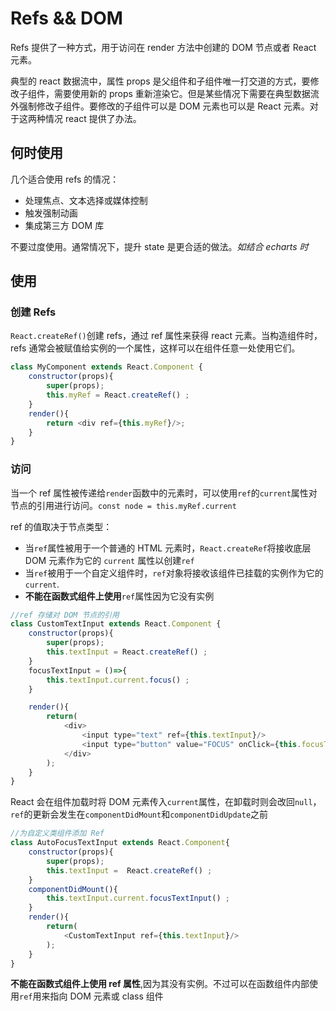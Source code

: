 # Refs && DOM

Refs 提供了一种方式，用于访问在 render 方法中创建的 DOM 节点或者 React 元素。

典型的 react 数据流中，属性 props 是父组件和子组件唯一打交道的方式，要修改子组件，需要使用新的 props 重新渲染它。但是某些情况下需要在典型数据流外强制修改子组件。要修改的子组件可以是 DOM 元素也可以是 React 元素。对于这两种情况 react 提供了办法。

## 何时使用

几个适合使用 refs 的情况：

- 处理焦点、文本选择或媒体控制
- 触发强制动画
- 集成第三方 DOM 库

不要过度使用。通常情况下，提升 state 是更合适的做法。*如结合 echarts 时*

## 使用

### 创建 Refs

`React.createRef()`创建 refs，通过 ref 属性来获得 react 元素。当构造组件时，refs 通常会被赋值给实例的一个属性，这样可以在组件任意一处使用它们。

```js
class MyComponent extends React.Component {
    constructor(props){
        super(props);
        this.myRef = React.createRef() ;
    }
    render(){
        return <div ref={this.myRef}/>;
    }
}
```

### 访问

当一个 ref 属性被传递给`render`函数中的元素时，可以使用`ref`的`current`属性对节点的引用进行访问。`const node = this.myRef.current`

ref 的值取决于节点类型：

- 当`ref`属性被用于一个普通的 HTML 元素时，`React.createRef`将接收底层 DOM 元素作为它的 `current` 属性以创建`ref`
- 当`ref`被用于一个自定义组件时，`ref`对象将接收该组件已挂载的实例作为它的`current`.
- **不能在函数式组件上使用**`ref`属性因为它没有实例

```js
//ref 存储对 DOM 节点的引用
class CustomTextInput extends React.Component {
    constructor(props){
        super(props);
        this.textInput = React.createRef() ;
    }
    focusTextInput = ()=>{
        this.textInput.current.focus() ;
    }

    render(){
        return(
            <div>
                <input type="text" ref={this.textInput}/>
                <input type="button" value="FOCUS" onClick={this.focusTextInput}/>
            </div>
        );
    }
}
```

React 会在组件加载时将 DOM 元素传入`current`属性，在卸载时则会改回`null`，`ref`的更新会发生在`componentDidMount`和`componentDidUpdate`之前

```js
//为自定义类组件添加 Ref
class AutoFocusTextInput extends React.Component{
    constructor(props){
        super(props);
        this.textInput =  React.createRef() ;
    }
    componentDidMount(){
        this.textInput.current.focusTextInput() ;
    }
    render(){
        return(
            <CustomTextInput ref={this.textInput}/>
        );
    }
}
```

**不能在函数式组件上使用 ref 属性**,因为其没有实例。不过可以在函数组件内部使用`ref`用来指向 DOM 元素或 class 组件

